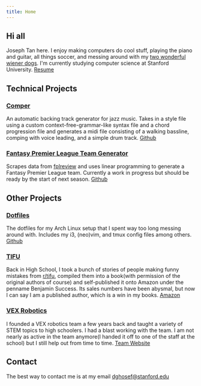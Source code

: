 ```yaml
---
title: Home
---
```

## Hi all
Joseph Tan here. I enjoy making computers do cool stuff, playing the piano and guitar, all things soccer, and messing around with my [two wonderful wiener dogs](dogs.jpg). I'm currently studying computer science at Stanford University. [Resume](resume.pdf)

## Technical Projects

### [Comper](https://github.com/dghosef/comper)
An automatic backing track generator for jazz music. Takes in a style file using a custom context-free-grammar-like syntax file and a chord progression file and generates a midi file consisting of a walking bassline, comping with voice leading, and a simple drum track. [Github](https://github.com/dghosef/comper)

### [Fantasy Premier League Team Generator](https://github.com/dghosef/FPL-team-generator)
Scrapes data from [fplreview](https://fplreview.com/) and uses linear programming to generate a Fantasy Premier League team. Currently a work in progress but should be ready by the start of next season. [Github](https://github.com/dghosef/FPL-team-generator)

## Other Projects

### [Dotfiles](https://github.com/dghosef/dotfiles)
The dotfiles for my Arch Linux setup that I spent way too long messing around with. Includes my i3, (neo)vim, and tmux config files among others. [Github](https://github.com/dghosef/dotfiles)

### [TIFU](https://www.amazon.com/TIFU-Mortifying-confessions-internet-community-ebook/dp/B081Z794ZD/ref=sr_1_1?dchild=1&keywords=tifu&qid=1608609736&s=books&sr=1-1)
Back in High School, I took a bunch of stories of people making funny mistakes from [r/tifu](https://reddit.com/r/tifu), compiled them into a book(with permission of the original authors of course) and self-published it onto Amazon under the penname Benjamin Success. Its sales numbers have been abysmal, but now I can say I am a published author, which is a win in my books. [Amazon](https://www.amazon.com/TIFU-Mortifying-confessions-internet-community-ebook/dp/B081Z794ZD/ref=sr_1_1?dchild=1&keywords=tifu&qid=1608609736&s=books&sr=1-1)

### [VEX Robotics](https://heritage-schools.org/academics/robotics/)
I founded a VEX robotics team a few years back and taught a variety of STEM topics to high schoolers. I had a blast working with the team. I am not nearly as active in the team anymore(I handed it off to one of the staff at the school) but I still help out from time to time. [Team Website](https://heritage-schools.org/academics/robotics/)

## Contact
The best way to contact me is at my email [dghosef@stanford.edu](mailto:dghosef@stanford.edu)
